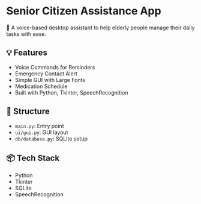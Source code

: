 # Senior Citizen Assistance App

👵 A voice-based desktop assistant to help elderly people manage their daily tasks with ease.

## 💡 Features

- Voice Commands for Reminders
- Emergency Contact Alert
- Simple GUI with Large Fonts
- Medication Schedule
- Built with Python, Tkinter, SpeechRecognition

## 📁 Structure

- `main.py`: Entry point
- `ui/gui.py`: GUI layout
- `db/database.py`: SQLite setup

## 📦 Tech Stack

- Python
- Tkinter
- SQLite
- SpeechRecognition
